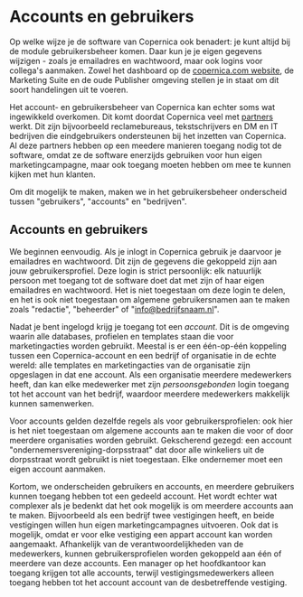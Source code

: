 Accounts en gebruikers
======================

Op welke wijze je de software van Copernica ook benadert: je kunt altijd bij de
module gebruikersbeheer komen. Daar kun je je eigen gegevens wijzigen - zoals
je emailadres en wachtwoord, maar ook logins voor collega's aanmaken. Zowel
het dashboard op de [copernica.com website](https://www.copernica.com), de
Marketing Suite en de oude Publisher omgeving stellen je in staat om dit soort
handelingen uit te voeren.

Het account- en gebruikersbeheer van Copernica kan echter soms wat ingewikkeld 
overkomen. Dit komt doordat Copernica veel met [partners](https://www.copernica.com/nl/support/partners) 
werkt. Dit zijn bijvoorbeeld reclamebureaus, tekstschrijvers en DM en IT bedrijven 
die eindgebruikers ondersteunen bij het inzetten van Copernica. Al deze partners 
hebben op een meedere manieren toegang nodig tot de software, omdat ze de software
enerzijds gebruiken voor hun eigen marketingcampagne, maar ook toegang moeten
hebben om mee te kunnen kijken met hun klanten.

Om dit mogelijk te maken, maken we in het gebruikersbeheer onderscheid tussen 
"gebruikers", "accounts" en "bedrijven".


Accounts en gebruikers
----------------------

We beginnen eenvoudig. Als je inlogt in Copernica gebruik je daarvoor je emailadres 
en wachtwoord. Dit zijn de gegevens die gekoppeld zijn aan jouw gebruikersprofiel. 
Deze login is strict persoonlijk: elk natuurlijk persoon met toegang tot de software
doet dat met zijn of haar eigen emailadres en wachtwoord. Het is niet toegestaan
om deze login te delen, en het is ook niet toegestaan om algemene gebruikersnamen
aan te maken zoals "redactie", "beheerder" of "info@bedrijfsnaam.nl".

Nadat je bent ingelogd krijg je toegang tot een *account*. Dit is de omgeving
waarin alle databases, profielen en templates staan die voor marketingacties
worden gebruikt. Meestal is er een één-op-één koppeling tussen een Copernica-account
en een bedrijf of organisatie in de echte wereld: alle templates en marketingacties
van de organisatie zijn opgeslagen in dat ene account. Als een organisatie
meerdere medewerkers heeft, dan kan elke medewerker met zijn *persoonsgebonden*
login toegang tot het account van het bedrijf, waardoor meerdere medewerkers
makkelijk kunnen samenwerken.

Voor accounts gelden dezelfde regels als voor gebruikersprofielen: ook hier is het
niet toegestaan om algemene accounts aan te maken die voor of door meerdere organisaties
worden gebruikt. Gekscherend gezegd: een account "ondernemersvereniging-dorpsstraat"
dat door alle winkeliers uit de dorpsstraat wordt gebruikt is niet toegestaan. Elke
ondernemer moet een eigen account aanmaken.

Kortom, we onderscheiden gebruikers en accounts, en meerdere gebruikers kunnen
toegang hebben tot een gedeeld account. Het wordt echter wat complexer als je 
bedenkt dat het ook mogelijk is om meerdere accounts aan te maken. Bijvoorbeeld als 
een bedrijf twee vestigingen heeft, en beide vestigingen willen hun eigen 
marketingcampagnes uitvoeren. Ook dat is mogelijk, omdat er voor elke vestiging
een appart account kan worden aangemaakt. Afhankelijk van de verantwoordelijkheden 
van de medewerkers, kunnen gebruikersprofielen worden gekoppeld aan één of meerdere
van deze accounts. Een manager op het hoofdkantoor kan toegang krijgen tot alle 
accounts, terwijl vestigingsmedewerkers alleen toegang hebben tot het account
account van de desbetreffende vestiging.





